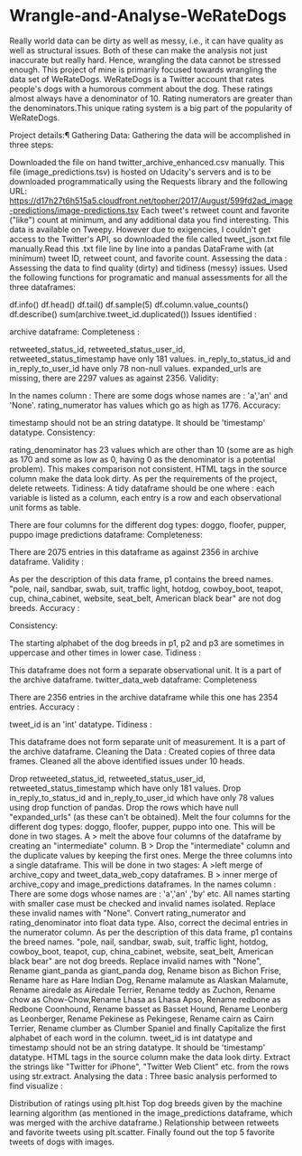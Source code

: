 # Wrangle-and-Analyse-WeRateDogs
Really world data can be dirty as well as messy, i.e., it can have quality as well as structural issues. Both of these can make the analysis not just inaccurate but really hard. Hence, wrangling the data cannot be stressed enough. This project of mine is primarily focused towards wrangling the data set of WeRateDogs. WeRateDogs is a Twitter account that rates people's dogs with a humorous comment about the dog. These ratings almost always have a denominator of 10.  Rating numerators are greater than the denominators.This unique rating system is a big part of the popularity of WeRateDogs.


Project details:¶
Gathering Data:
Gathering the data will be accomplished in three steps:

Downloaded the file on hand twitter_archive_enhanced.csv manually.
This file (image_predictions.tsv) is hosted on Udacity's servers and is to be downloaded programmatically using the Requests library and the following URL: https://d17h27t6h515a5.cloudfront.net/topher/2017/August/599fd2ad_image-predictions/image-predictions.tsv
Each tweet's retweet count and favorite ("like") count at minimum, and any additional data you find interesting. This data is available on Tweepy. However due to exigencies, I couldn't get access to the Twitter's API, so downloaded the file called tweet_json.txt file manually.Read this .txt file line by line into a pandas DataFrame with (at minimum) tweet ID, retweet count, and favorite count.
Assessing the data :
Assessing the data to find quality (dirty) and tidiness (messy) issues. Used the following functions for programatic and manual assessments for all the three dataframes:

df.info()
df.head()
df.tail()
df.sample(5)
df.column.value_counts()
df.describe()
sum(archive.tweet_id.duplicated())
Issues identified :

archive dataframe:
Completeness :

retweeted_status_id, retweeted_status_user_id, retweeted_status_timestamp have only 181 values.
in_reply_to_status_id and in_reply_to_user_id have only 78 non-null values.
expanded_urls are missing, there are 2297 values as against 2356.
Validity:

In the names column : There are some dogs whose names are : 'a','an' and 'None'.
rating_numerator has values which go as high as 1776.
Accuracy:

timestamp should not be an string datatype. It should be 'timestamp' datatype.
Consistency:

rating_denominator has 23 values which are other than 10 (some are as high as 170 and some as low as 0, having 0 as the denominator is a potential problem). This makes comparison not consistent.
HTML tags in the source column make the data look dirty.
As per the requirements of the project, delete retweets.
Tidiness: A tidy dataframe should be one where : each variable is listed as a column, each entry is a row and each observational unit forms as table.

There are four columns for the different dog types: doggo, floofer, pupper, puppo
image predictions dataframe:
Completeness:

There are 2075 entries in this dataframe as against 2356 in archive dataframe.
Validity :

As per the description of this data frame, p1 contains the breed names. "pole, nail, sandbar, swab, suit, traffic light, hotdog, cowboy_boot, teapot, cup, china_cabinet, website, seat_belt, American black bear" are not dog breeds.
Accuracy :

Consistency:

The starting alphabet of the dog breeds in p1, p2 and p3 are sometimes in uppercase and other times in lower case.
Tidiness :

This dataframe does not form a separate observational unit. It is a part of the archive dataframe.
twitter_data_web dataframe:
Completeness

There are 2356 entries in the archive dataframe while this one has 2354 entries.
Accuracy :

tweet_id is an 'int' datatype.
Tidiness :

This dataframe does not form separate unit of measurement. It is a part of the archive dataframe.
Cleaning the Data :
Created copies of three data frames. Cleaned all the above identified issues under 10 heads.

Drop retweeted_status_id, retweeted_status_user_id, retweeted_status_timestamp which have only 181 values.
Drop in_reply_to_status_id and in_reply_to_user_id which have only 78 values using drop function of pandas.
Drop the rows which have null "expanded_urls" (as these can't be obtained).
Melt the four columns for the different dog types: doggo, floofer, pupper, puppo into one. This will be done in two stages. A > melt the above four columns of the dataframe by creating an "intermediate" column. B > Drop the "intermediate" column and the duplicate values by keeping the first ones.
Merge the three columns into a single dataframe. This will be done in two stages: A >left merge of archive_copy and tweet_data_web_copy dataframes. B > inner merge of archive_copy and image_predictions dataframes.
In the names column : There are some dogs whose names are : 'a','an' ,'by' etc. All names starting with smaller case must be checked and invalid names isolated. Replace these invalid names with "None".
Convert rating_numerator and rating_denominator into float data type. Also, correct the decimal entries in the numerator column.
As per the description of this data frame, p1 contains the breed names. "pole, nail, sandbar, swab, suit, traffic light, hotdog, cowboy_boot, teapot, cup, china_cabinet, website, seat_belt, American black bear" are not dog breeds. Replace invalid names with "None", Rename giant_panda as giant_panda dog, Rename bison as Bichon Frise, Rename hare as Hare Indian Dog, Rename malamute as Alaskan Malamute, Rename airedale as Airedale Terrier, Rename teddy as Zuchon, Rename chow as Chow-Chow,Rename Lhasa as Lhasa Apso, Rename redbone as Redbone Coonhound, Rename basset as Basset Hound, Rename Leonberg as Leonberger, Rename Pekinese as Pekingese, Rename cairn as Cairn Terrier, Rename clumber as Clumber Spaniel and finally Capitalize the first alphabet of each word in the column.
tweet_id is int datatype and timestamp should not be an string datatype. It should be 'timestamp' datatype.
HTML tags in the source column make the data look dirty. Extract the strings like "Twitter for iPhone", "Twitter Web Client" etc. from the rows using str.extract.
Analysing the data :
Three basic analysis performed to find visualize :

Distribution of ratings using plt.hist
Top dog breeds given by the machine learning algorithm (as mentioned in the image_predictions dataframe, which was merged with the archive dataframe.)
Relationship between retweets and favorite tweets using plt.scatter.
Finally found out the top 5 favorite tweets of dogs with images.
